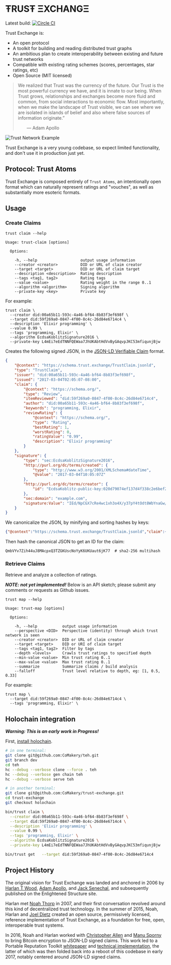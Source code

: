 # ŦRUSŦ ΞXCHANGΞ

Latest build: [![Circle CI](https://circleci.com/gh/CoMakery/trust-exchange/tree/master.svg?style=svg)](https://circleci.com/gh/CoMakery/trust-exchange/tree/master)

Trust Exchange is:
  - An open protocol
  - A toolkit for building and reading distributed trust graphs
  - An ambitious plan to create interoperability between existing and future trust networks
  - Compatible with existing rating schemes (scores, percentages, star ratings, etc)
  - Open Source (MIT licensed)

> We realized that Trust was the currency of the future. Our Trust is the most powerful currency we have, and it is innate to our being. When Trust grows, relationships and exchanges become more fluid and common, from social interactions to economic flow. Most importantly, when we make the landscape of Trust visible, we can see where we are isolated in islands of belief and also where false sources of information originate.”
>
> &nbsp;&nbsp;&nbsp;&nbsp;&nbsp;&nbsp;&nbsp;&mdash; Adam Apollo

![Trust Network Example](https://cdn.rawgit.com/CoMakery/trust-exchange/fee63549abcaa480ee18da207ebab7c45321de84/doc/images/network.png)

Trust Exchange is a very young codebase, so expect limited functionality, and don't use it in production just yet.

## Protocol: Trust Atoms

Trust Exchange is composed entirely of `Trust Atoms`, an intentionally open format which can naturally represent ratings and "vouches", as well as substantially more esoteric formats.

## Usage

### Create Claims

```
trust claim --help

Usage: trust-claim [options]

  Options:

    -h, --help                   output usage information
    --creator <creator>          DID or URL of claim creator
    --target <target>            DID or URL of claim target
    --description <description>  Rating description
    --tags <tag1, tag2>          Rating tags
    --value <value>              Rating weight in the range 0..1
    --algorithm <algorithm>      Signing algorithm
    --private-key <key>          Private key
```

For example:

```
trust claim \
  --creator did:00a65b11-593c-4a46-bf64-8b83f3ef698f \
  --target did:59f269a0-0847-4f00-8c4c-26d84e6714c4 \
  --description 'Elixir programming' \
  --value 0.99 \
  --tags 'programming, Elixir' \
  --algorithm EcdsaKoblitzSignature2016 \
  --private-key L4mEi7eEdTNNFQEWaa7JhUKAbtHdVvByGAqvpJKC53mfiqunjBjw
```

Creates the following signed JSON, in the [JSON-LD Verifiable Claim](https://opencreds.github.io/vc-data-model/#expressing-entity-credentials-in-json) format.

```json
{
    "@context": "https://schema.trust.exchange/TrustClaim.jsonld",
    "type": "TrustClaim",
    "issuer": "did:00a65b11-593c-4a46-bf64-8b83f3ef698f",
    "issued": "2017-03-04T02:05:07-08:00",
    "claim": {
        "@context": "https://schema.org/",
        "type": "Review",
        "itemReviewed": "did:59f269a0-0847-4f00-8c4c-26d84e6714c4",
        "author": "did:00a65b11-593c-4a46-bf64-8b83f3ef698f",
        "keywords": "programming, Elixir",
        "reviewRating": {
            "@context": "https://schema.org/",
            "type": "Rating",
            "bestRating": 1,
            "worstRating": 0,
            "ratingValue": "0.99",
            "description": "Elixir programming"
        }
    },
    "signature": {
        "type": "sec:EcdsaKoblitzSignature2016",
        "http://purl.org/dc/terms/created": {
            "type": "http://www.w3.org/2001/XMLSchema#dateTime",
            "@value": "2017-03-04T10:05:07Z"
        },
        "http://purl.org/dc/terms/creator": {
            "id": "EcdsaKoblitz-public-key:020d79074ef137d4f338c2e6bef2a49c618109eccf1cd01ccc3286634789baef4b"
        },
        "sec:domain": "example.com",
        "signature:Value": "IEd/NpCGX7cRe4wc1xh3o4X/y37pY4tOdt8WbYnaGw/Gbr2Oz7GqtkbYE8dxfxjFFYCrISPJGbBNFyaiVBAb6bs="
    }
}
```

We canonicalize the JSON, by minifying and sorting hashes by keys:

```json
{"@context":"https://schema.trust.exchange/TrustClaim.jsonld","claim":{"@context":"https://schema.org/","author":"did:00a65b11-593c-4a46-bf64-8b83f3ef698f","itemReviewed":"did:59f269a0-0847-4f00-8c4c-26d84e6714c4","keywords":"programming, Elixir","reviewRating":{"@context":"https://schema.org/","bestRating":1,"description":"Elixir programming","ratingValue":"0.99","type":"Rating","worstRating":0},"type":"Review"},"issued":"2017-03-04T02:05:07-08:00","issuer":"did:00a65b11-593c-4a46-bf64-8b83f3ef698f","signature":{"http://purl.org/dc/terms/created":{"@value":"2017-03-04T10:05:07Z","type":"http://www.w3.org/2001/XMLSchema#dateTime"},"http://purl.org/dc/terms/creator":{"id":"EcdsaKoblitz-public-key:020d79074ef137d4f338c2e6bef2a49c618109eccf1cd01ccc3286634789baef4b"},"sec:domain":"example.com","signature:Value":"IEd/NpCGX7cRe4wc1xh3o4X/y37pY4tOdt8WbYnaGw/Gbr2Oz7GqtkbYE8dxfxjFFYCrISPJGbBNFyaiVBAb6bs=","type":"sec:EcdsaKoblitzSignature2016"},"type":"TrustClaim"}
```

Then hash the canonical JSON to get an ID for the claim:

```
QmbVYv7Zih44uJ8MAcpxQ3TZGKUscNoYyK6UKUaut6jK77  # sha2-256 multihash
```

### Retrieve Claims

Retrieve and analyze a collection of ratings.

***NOTE: not yet implemented!***
Below is an API sketch; please submit any
comments or requests as Github issues.

```
trust map --help

Usage: trust-map [options]

  Options:

    -h, --help           output usage information
    --perspective <DID>  Perspective (identity) through which trust network is seen
    --creator <creator>  DID or URL of claim creator
    --target <target>    DID or URI of claim target
    --tags <tag1, tag2>  Filter by tags
    --depth <levels>     Crawls trust ratings to specified depth
    --min-value <value>  Min trust rating 0..1
    --max-value <value>  Max trust rating 0..1
    --summarize          Summarize claims / build analysis
    --falloff            Trust level relative to depth, eg: [1, 0.5, 0.33]
```

For example:

```
trust map \
  --target did:59f269a0-0847-4f00-8c4c-26d84e6714c4 \
  --tags 'programming, Elixir' \
```

## Holochain integration

***Warning: This is an early work in Progress!***

First, [install holochain](https://github.com/metacurrency/holochain/blob/master/README.md#installation).

```sh
# in one terminal:
git clone git@github.com:CoMakery/teh.git
git branch dev
cd teh
hc --debug --verbose clone --force . teh
hc --debug --verbose gen chain teh
hc --debug --verbose serve teh

# in another terminal:
git clone git@github.com:CoMakery/trust-exchange.git
cd trust-exchange
git checkout holochain

bin/trust claim \
  --creator did:00a65b11-593c-4a46-bf64-8b83f3ef698f \
  --target did:59f269a0-0847-4f00-8c4c-26d84e6714c4 \
  --description 'Elixir programming' \
  --value 0.99 \
  --tags 'programming, Elixir' \
  --algorithm EcdsaKoblitzSignature2016 \
  --private-key L4mEi7eEdTNNFQEWaa7JhUKAbtHdVvByGAqvpJKC53mfiqunjBjw

bin/trust get   --target did:59f269a0-0847-4f00-8c4c-26d84e6714c4
```

## Project History

The original vision for Trust Exchange was landed and anchored in 2006 by
[Harlan T Wood](https://github.com/harlantwood),
[Adam Apollo](http://www.adamapollo.com/),
and [Jack Senechal](https://github.com/jacksenechal),
and subsequently published on the
Enlightened Structure
site.

Harlan met [Noah Thorp](https://twitter.com/noahthorp) in 2007,
and their first conversation revolved around this kind
of decentralized trust technology.
In the summer of 2015, Noah, Harlan and [Joel Dietz](http://fractastical.com/)
created an open source, permissively licensed,
reference implementation of Trust Exchange, as a foundation for free, open,
interoperable trust systems.

In 2016, Noah and Harlan worked with
[Christopher Allen](http://www.lifewithalacrity.com/) and
[Manu Sporny](http://manu.sporny.org/) to bring
Bitcoin encryption to JSON-LD signed claims.  This work led to a
Portable Reputation Toolkit
[whitepaper](https://github.com/WebOfTrustInfo/rebooting-the-web-of-trust-fall2016/blob/master/final-documents/reputation-toolkit.pdf) and
[technical implementation](https://github.com/WebOfTrustInfo/portable-reputation-toolkit),
the latter of which was then folded back into a reboot of this codebase
in early 2017, notably centered around JSON-LD signed claims.
